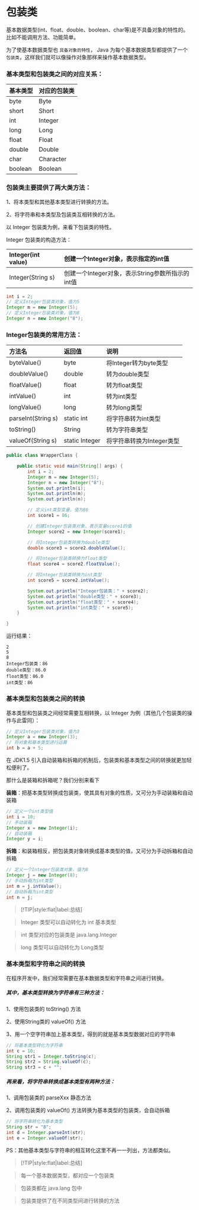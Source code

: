 # 包装类

基本数据类型(int、float、double、boolean、char等)是不具备对象的特性的。比如不能调用方法、功能简单。

为了使基本数据类型也 `具备对象的特性`， Java 为每个基本数据类型都提供了一个 `包装类`，这样我们就可以像操作对象那样来操作基本数据类型。

### 基本类型和包装类之间的对应关系：

|基本类型|对应的包装类|
|:--|:--|
|byte|Byte|
|short|Short|
|int|Integer|
|long|Long|
|float|Float|
|double|Double|
|char|Character|
|boolean|Boolean|

### 包装类主要提供了两大类方法：

1、将本类型和其他基本类型进行转换的方法。

2、将字符串和本类型及包装类互相转换的方法。

以 Integer 包装类为例，来看下包装类的特性。

Integer 包装类的构造方法：

|Integer(int value)|创建一个Integer对象，表示指定的int值|
|:--|:--|
|Integer(String s)|创建一个Integer对象，表示String参数所指示的int值|

```java
int i = 2;
// 定义Integer包装类对象，值为5
Integer m = new Integer(5);
// 定义Integer包装类对象，值为8
Integer n = new Integer("8");
```

### Integer包装类的常用方法：

|方法名|返回值|说明|
|:--|:--|:--|
|byteValue()|byte|将Integer转为byte类型|
|doubleValue()|double|转为double类型|
|floatValue()|float|转为float类型|
|intValue()|int|转为int类型|
|longValue()|long|转为long类型|
|parseInt(String s)|static int|将字符串转为int类型|
|toString()|String|转为字符串类型|
|valueOf(String s)|static Integer|将字符串转换为Integer类型|

```java
public class WrapperClass {

	public static void main(String[] args) {
		int i = 2;
		Integer m = new Integer(5);
		Integer n = new Integer("8");
		System.out.println(i);
		System.out.println(m);
		System.out.println(n);

		// 定义int类型变量，值为86
		int score1 = 86;

		// 创建Integer包装类对象，表示变量score1的值
		Integer score2 = new Integer(score1);

		// 将Integer包装类转换为double类型
		double score3 = score2.doubleValue();

		// 将Integer包装类转换为float类型
		float score4 = score2.floatValue();

		// 将Integer包装类转换为int类型
		int score5 = score2.intValue();

		System.out.println("Integer包装类：" + score2);
		System.out.println("double类型：" + score3);
		System.out.println("float类型：" + score4);
		System.out.println("int类型：" + score5);
	}

}
```

运行结果：

```
2
5
8
Integer包装类：86
double类型：86.0
float类型：86.0
int类型：86
```

### 基本类型和包装类之间的转换

基本类型和包装类之间经常需要互相转换，以 Integer 为例（其他几个包装类的操作与此雷同）：

```java
// 定义Integer包装类对象，值为3
Integer a = new Integer(3);
// 将对象和基本类型进行运算
int b = a + 5;
```

在 JDK1.5 引入自动装箱和拆箱的机制后，包装类和基本类型之间的转换就更加轻松便利了。

那什么是装箱和拆箱呢？我们分别来看下

**装箱**：把基本类型转换成包装类，使其具有对象的性质，又可分为手动装箱和自动装箱

```java
// 定义一个int类型值
int i = 10;
// 手动装箱
Integer x = new Integer(i);
// 自动装箱
Integer y = i;
```

**拆箱**：和装箱相反，把包装类对象转换成基本类型的值，又可分为手动拆箱和自动拆箱

```java
// 定义一个Integer包装类对象，值为8
Integer j = new Integer(8);
// 手动拆箱为int类型
int m = j.intValue();
// 自动拆箱为int类型
int n = j;
```

> [!TIP|style:flat|label:总结]

> Integer 类型可以自动转化为 int 基本类型

> int 类型对应的包装类是 java.lang.Integer

> long 类型可以自动转化为 Long类型

### 基本类型和字符串之间的转换

在程序开发中，我们经常需要在基本数据类型和字符串之间进行转换。

##### 其中，基本类型转换为字符串有三种方法：

1、使用包装类的 toString() 方法

2、使用String类的 valueOf() 方法

3、用一个空字符串加上基本类型，得到的就是基本类型数据对应的字符串

```java
// 将基本类型转化为字符串
int c = 10;
String str1 = Integer.toString(c);
String str2 = String.valueOf(c);
String str3 = c + "";
```

##### 再来看，将字符串转换成基本类型有两种方法：

1、调用包装类的 parseXxx 静态方法

2、调用包装类的 valueOf() 方法转换为基本类型的包装类，会自动拆箱

```java
// 将字符串转化为基本类型
String str = "8";
int d = Integer.parseInt(str);
int e = Integer.valueOf(str);
```

PS：其他基本类型与字符串的相互转化这里不再一一列出，方法都类似。

> [!TIP|style:flat|label:总结]

> 每一个基本数据类型，都对应一个包装类

> 包装类都在 java.lang 包中

> 包装类提供了在不同类型间进行转换的方法

